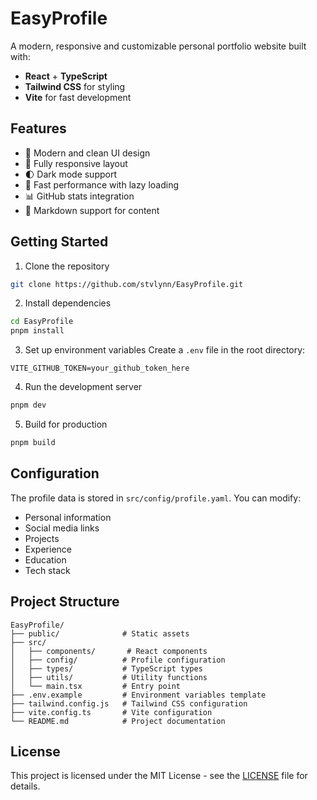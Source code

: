 # EasyProfile

A modern, responsive and customizable personal portfolio website built with:

- **React** + **TypeScript**
- **Tailwind CSS** for styling
- **Vite** for fast development

## Features

- 🎨 Modern and clean UI design
- 📱 Fully responsive layout
- 🌓 Dark mode support
- 🚀 Fast performance with lazy loading
- 📊 GitHub stats integration
- 📝 Markdown support for content

## Getting Started

1. Clone the repository
```bash
git clone https://github.com/stvlynn/EasyProfile.git
```

2. Install dependencies
```bash
cd EasyProfile
pnpm install
```

3. Set up environment variables
Create a `.env` file in the root directory:
```
VITE_GITHUB_TOKEN=your_github_token_here
```

4. Run the development server
```bash
pnpm dev
```

5. Build for production
```bash
pnpm build
```

## Configuration

The profile data is stored in `src/config/profile.yaml`. You can modify:

- Personal information
- Social media links
- Projects
- Experience
- Education
- Tech stack

## Project Structure

```
EasyProfile/
├── public/              # Static assets
├── src/
│   ├── components/       # React components
│   ├── config/          # Profile configuration
│   ├── types/           # TypeScript types
│   ├── utils/           # Utility functions
│   └── main.tsx         # Entry point
├── .env.example         # Environment variables template
├── tailwind.config.js   # Tailwind CSS configuration
├── vite.config.ts       # Vite configuration
└── README.md            # Project documentation
```

## License

This project is licensed under the MIT License - see the [LICENSE](LICENSE) file for details.
